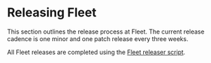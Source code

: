 # Releasing Fleet

This section outlines the release process at Fleet. The current release cadence is one minor and one patch release every three weeks.

All Fleet releases are completed using the [Fleet releaser script](https://github.com/fleetdm/fleet/blob/main/tools/release/README.md).
